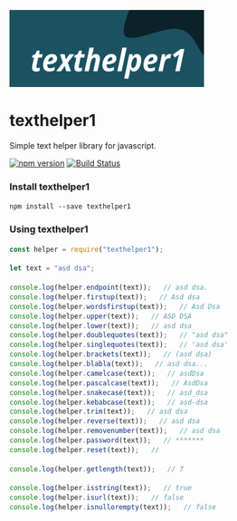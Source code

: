 [![texthelper1](https://raw.githubusercontent.com/korpozim/texthelper1/master/logo.png)](https://github.com/korpozim/texthelper1)

# texthelper1

Simple text helper library for javascript.

[![npm version](https://badge.fury.io/js/texthelper1.svg)](https://www.npmjs.com/package/texthelper1)
[![Build Status](https://travis-ci.com/korpozim/texthelper1.svg?branch=master)](https://travis-ci.com/korpozim/texthelper1)

### Install texthelper1

```
npm install --save texthelper1
```

### Using texthelper1

```javascript
const helper = require("texthelper1");

let text = "asd dsa";

console.log(helper.endpoint(text));   // asd dsa.
console.log(helper.firstup(text));   // Asd dsa
console.log(helper.wordsfirstup(text));   // Asd Dsa
console.log(helper.upper(text));   // ASD DSA
console.log(helper.lower(text));   // asd dsa
console.log(helper.doublequotes(text));   // "asd dsa"
console.log(helper.singlequotes(text));   // 'asd dsa'
console.log(helper.brackets(text));   // (asd dsa)
console.log(helper.blabla(text));   // asd dsa...
console.log(helper.camelcase(text));   // asdDsa
console.log(helper.pascalcase(text));   // AsdDsa
console.log(helper.snakecase(text));   // asd_dsa
console.log(helper.kebabcase(text));   // asd-dsa
console.log(helper.trim(text));   // asd dsa
console.log(helper.reverse(text));   // asd dsa
console.log(helper.removenumber(text));   // asd dsa
console.log(helper.password(text));   // *******
console.log(helper.reset(text));   // 

console.log(helper.getlength(text));   // 7

console.log(helper.isstring(text));   // true
console.log(helper.isurl(text));   // false
console.log(helper.isnullorempty(text));   // false
```